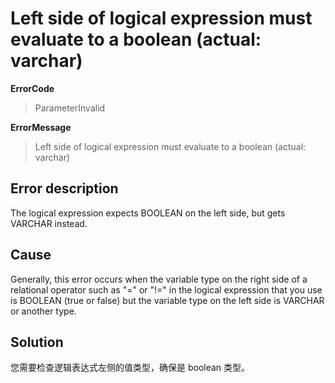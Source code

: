 # Left side of logical expression must evaluate to a boolean (actual: varchar)

**ErrorCode**

> ParameterInvalid

**ErrorMessage**

> Left side of logical expression must evaluate to a boolean (actual: varchar)

## Error description

The logical expression expects BOOLEAN on the left side, but gets VARCHAR instead.

## Cause

Generally, this error occurs when the variable type on the right side of a relational operator such as "=" or "!=" in the logical expression that you use is BOOLEAN (true or false) but the variable type on the left side is VARCHAR or another type.

## Solution

您需要检查逻辑表达式左侧的值类型，确保是 boolean 类型。
